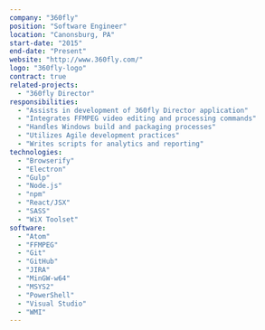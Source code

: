 ```yaml
---
company: "360fly"
position: "Software Engineer"
location: "Canonsburg, PA"
start-date: "2015"
end-date: "Present"
website: "http://www.360fly.com/"
logo: "360fly-logo"
contract: true
related-projects:
  - "360fly Director"
responsibilities:
  - "Assists in development of 360fly Director application"
  - "Integrates FFMPEG video editing and processing commands"
  - "Handles Windows build and packaging processes"
  - "Utilizes Agile development practices"
  - "Writes scripts for analytics and reporting"
technologies:
  - "Browserify"
  - "Electron"
  - "Gulp"
  - "Node.js"
  - "npm"
  - "React/JSX"
  - "SASS"
  - "WiX Toolset"
software:
  - "Atom"
  - "FFMPEG"
  - "Git"
  - "GitHub"
  - "JIRA"
  - "MinGW-w64"
  - "MSYS2"
  - "PowerShell"
  - "Visual Studio"
  - "WMI"
---
```


